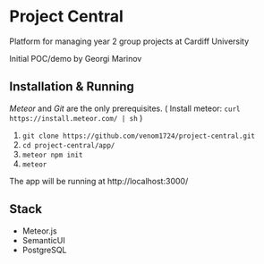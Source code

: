 # Project Central
Platform for managing year 2 group projects at Cardiff University

Initial POC/demo by Georgi Marinov

## Installation & Running
*Meteor* and *Git* are the only prerequisites. ( Install meteor: `curl https://install.meteor.com/ | sh` )
1. `git clone https://github.com/venom1724/project-central.git`
2. `cd project-central/app/`
3. `meteor npm init`
4. `meteor`

The app will be running at http://localhost:3000/

## Stack
* Meteor.js
* SemanticUI
* PostgreSQL
